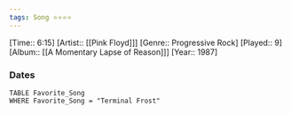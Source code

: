 ```yaml
---
tags: Song ⭐⭐⭐⭐ 
---
```

[Time:: 6:15]
[Artist:: [[Pink Floyd]]]
[Genre:: Progressive Rock]
[Played:: 9]
[Album:: [[A Momentary Lapse of Reason]]]
[Year:: 1987]
### Dates
````dataview
TABLE Favorite_Song
WHERE Favorite_Song = "Terminal Frost"
````